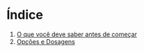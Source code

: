 
# Índice

1. [O que você deve saber antes de começar](https://github.com/AnthyUwU/anthyuwu.github.io/blob/main/O%20que%20voc%C3%AA%20deve%20saber%20antes%20de%20come%C3%A7ar.md#o-que-%C3%A9-terapia-hormonal--transi%C3%A7%C3%A3o-hormonal--terapia-de-reposi%C3%A7%C3%A3o-hormonal--th)
2. [Opções e Dosagens](https://github.com/AnthyUwU/anthyuwu.github.io/blob/main/O%20que%20voc%C3%AA%20deve%20saber%20antes%20de%20come%C3%A7ar.md#o-que-%C3%A9-terapia-hormonal--transi%C3%A7%C3%A3o-hormonal--terapia-de-reposi%C3%A7%C3%A3o-hormonal--th)
